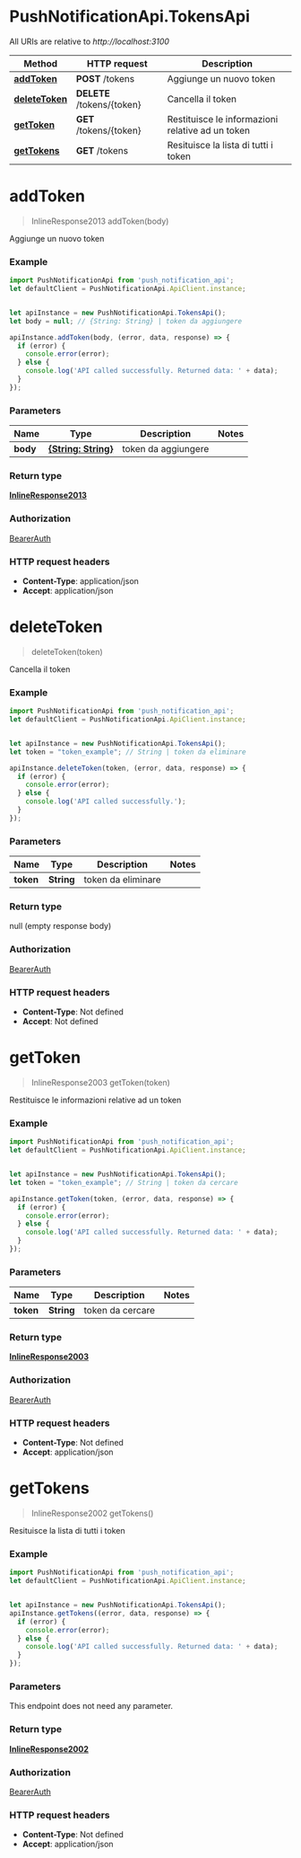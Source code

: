 # PushNotificationApi.TokensApi

All URIs are relative to *http://localhost:3100*

Method | HTTP request | Description
------------- | ------------- | -------------
[**addToken**](TokensApi.md#addToken) | **POST** /tokens | Aggiunge un nuovo token
[**deleteToken**](TokensApi.md#deleteToken) | **DELETE** /tokens/{token} | Cancella il token
[**getToken**](TokensApi.md#getToken) | **GET** /tokens/{token} | Restituisce le informazioni relative ad un token
[**getTokens**](TokensApi.md#getTokens) | **GET** /tokens | Resituisce la lista di tutti i token

<a name="addToken"></a>
# **addToken**
> InlineResponse2013 addToken(body)

Aggiunge un nuovo token

### Example
```javascript
import PushNotificationApi from 'push_notification_api';
let defaultClient = PushNotificationApi.ApiClient.instance;


let apiInstance = new PushNotificationApi.TokensApi();
let body = null; // {String: String} | token da aggiungere

apiInstance.addToken(body, (error, data, response) => {
  if (error) {
    console.error(error);
  } else {
    console.log('API called successfully. Returned data: ' + data);
  }
});
```

### Parameters

Name | Type | Description  | Notes
------------- | ------------- | ------------- | -------------
 **body** | [**{String: String}**](Object.md)| token da aggiungere | 

### Return type

[**InlineResponse2013**](InlineResponse2013.md)

### Authorization

[BearerAuth](../README.md#BearerAuth)

### HTTP request headers

 - **Content-Type**: application/json
 - **Accept**: application/json

<a name="deleteToken"></a>
# **deleteToken**
> deleteToken(token)

Cancella il token

### Example
```javascript
import PushNotificationApi from 'push_notification_api';
let defaultClient = PushNotificationApi.ApiClient.instance;


let apiInstance = new PushNotificationApi.TokensApi();
let token = "token_example"; // String | token da eliminare

apiInstance.deleteToken(token, (error, data, response) => {
  if (error) {
    console.error(error);
  } else {
    console.log('API called successfully.');
  }
});
```

### Parameters

Name | Type | Description  | Notes
------------- | ------------- | ------------- | -------------
 **token** | **String**| token da eliminare | 

### Return type

null (empty response body)

### Authorization

[BearerAuth](../README.md#BearerAuth)

### HTTP request headers

 - **Content-Type**: Not defined
 - **Accept**: Not defined

<a name="getToken"></a>
# **getToken**
> InlineResponse2003 getToken(token)

Restituisce le informazioni relative ad un token

### Example
```javascript
import PushNotificationApi from 'push_notification_api';
let defaultClient = PushNotificationApi.ApiClient.instance;


let apiInstance = new PushNotificationApi.TokensApi();
let token = "token_example"; // String | token da cercare

apiInstance.getToken(token, (error, data, response) => {
  if (error) {
    console.error(error);
  } else {
    console.log('API called successfully. Returned data: ' + data);
  }
});
```

### Parameters

Name | Type | Description  | Notes
------------- | ------------- | ------------- | -------------
 **token** | **String**| token da cercare | 

### Return type

[**InlineResponse2003**](InlineResponse2003.md)

### Authorization

[BearerAuth](../README.md#BearerAuth)

### HTTP request headers

 - **Content-Type**: Not defined
 - **Accept**: application/json

<a name="getTokens"></a>
# **getTokens**
> InlineResponse2002 getTokens()

Resituisce la lista di tutti i token

### Example
```javascript
import PushNotificationApi from 'push_notification_api';
let defaultClient = PushNotificationApi.ApiClient.instance;


let apiInstance = new PushNotificationApi.TokensApi();
apiInstance.getTokens((error, data, response) => {
  if (error) {
    console.error(error);
  } else {
    console.log('API called successfully. Returned data: ' + data);
  }
});
```

### Parameters
This endpoint does not need any parameter.

### Return type

[**InlineResponse2002**](InlineResponse2002.md)

### Authorization

[BearerAuth](../README.md#BearerAuth)

### HTTP request headers

 - **Content-Type**: Not defined
 - **Accept**: application/json

